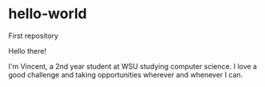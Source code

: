 # hello-world
First repository

Hello there!

I'm Vincent, a 2nd year student at WSU studying computer science.
I love a good challenge and taking opportunities wherever and whenever I can.
